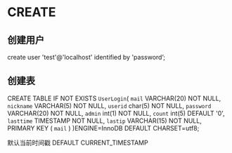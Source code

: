 # CREATE
## 创建用户
create user 'test'@'localhost' identified by 'password’;

## 创建表
CREATE TABLE IF NOT EXISTS `UserLogin`(
   `mail` VARCHAR(20) NOT NULL,
   `nickname` VARCHAR(5) NOT NULL,
   `userid` char(5) NOT NULL,
   `password` VARCHAR(20) NOT NULL,
   `admin` int(1) NOT NULL,
   `count` int(5) DEFAULT '0',
   `lasttime` TIMESTAMP NOT NULL,
   `lastip` VARCHAR(15) NOT NULL,
   PRIMARY KEY ( `mail` )
)ENGINE=InnoDB DEFAULT CHARSET=utf8;

默认当前时间戳
DEFAULT CURRENT\_TIMESTAMP

